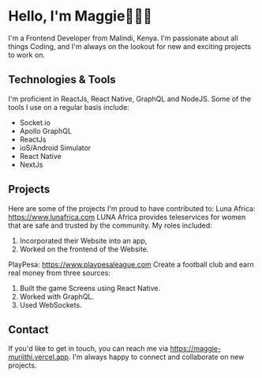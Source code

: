 # Hello, I'm Maggie🦸🏽‍♀️

I'm a Frontend Developer from Malindi, Kenya. I'm passionate about all things Coding, and I'm always on the lookout for new and exciting projects to work on.

## Technologies & Tools
I'm proficient in ReactJs, React Native, GraphQL and NodeJS. Some of the tools I use on a regular basis include:

- Socket.io
- Apollo GraphQL
- ReactJs
- ioS/Android Simulator
- React Native
- NextJs


## Projects
Here are some of the projects I'm proud to have contributed to:
Luna Africa: https://www.lunafrica.com LUNA Africa provides teleservices for women that are safe and trusted by the community. My roles included: 
1. Incorporated their Website into an app, 
2. Worked on the frontend of the Website.

PlayPesa: https://www.playpesaleague.com Create a football club and earn real money from three sources: 
1. Built the game Screens using React Native. 
2. Worked with GraphQL.
3. Used WebSockets.

## Contact
If you'd like to get in touch, you can reach me via https://maggie-muriithi.vercel.app. I'm always happy to connect and collaborate on new projects.
